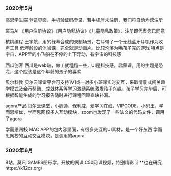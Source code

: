 ### 2020年5月

高思学生端
登录界面，手机验证码登录，若手机号未注册，我们将自动为您注册

斑马AI
《用户注册协议》《用户隐私协议》《儿童隐私政策》，注册即代表您已同意

核桃编程
王宇航，用的绿幕合成的录制场景，右耳带了一个无线蓝牙耳机作为收声工具
低年龄段的体验课，完全就是动画片。比较沦落为哄孩子完的游戏
特点是宇宙，APP里的小飞船在不停的上下浮动，有宇宙的科技感

西瓜创客
西瓜是web端，做工就粗糙一些，UI是科技感，启蒙课，用的主题是恐龙，这个应该是这个年龄的孩子的喜欢

贝尔科教
贝尔云课堂平台可支持1V1或一对多小班课实时交互，采取情景式闯关趣学模式及金币奖励、成就体系等学习激励系统激发孩子兴趣。孩子学习完毕后，可根据智能生成的学习报告随时进行课程回顾查缺补漏。

agora产品
贝尔云课堂，小鹅通，保利威，爱学习在线，VIPCODE，小码王，学而思培优，学而思网校多人互动模块，zoom也发现了一些法文的代码文件，调用了agora

学而思网校
MAC APP的包内容里面，有很多交互的UI素材，是一个好东西
学而思网校的互动交互模块，是调用的agora

### 2020年6月
B站，莫凡
GAMES图形学，开放的网课
C50网课视频，特别精彩
计**也在研究https://k12cs.org/